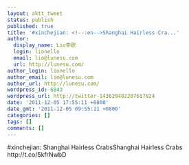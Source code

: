 ```yaml
---
layout: aktt_tweet
status: publish
published: true
title: '#xinchejian: <!--:en-->Shanghai Hairless Cra...'
author:
  display_name: Lio李欧
  login: lionello
  email: lio@lunesu.com
  url: http://lunesu.com/
author_login: lionello
author_email: lio@lunesu.com
author_url: http://lunesu.com/
wordpress_id: 6843
wordpress_url: http://twitter-143629482207617024
date: '2011-12-05 17:55:11 +0800'
date_gmt: '2011-12-05 09:55:11 +0800'
categories: []
tags: []
comments: []
---
```

<p>#xinchejian: <!--:en-->Shanghai Hairless Crabs<!--:--><!--:zh-->Shanghai Hairless Crabs<!--:--> http://t.co/5kfrNwbD</p>
